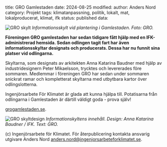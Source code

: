 title: GRO Gamlestaden
date: 2024-08-25
modified:
author: Anders Nord
category: Projekt
tags: klimatanpassning, politik, lokalt, mat, lokalproducerat, klimat, ifk
status: published
data:

<div class="post-image-left">
    <img alt="GRO skylt" src="data/gro_skylt.jpg" />
    <em>Informationsskylt vid plantering i Gamlestaden. Foto: GRO.</em>
</div>

**Föreningen GRO gamlestaden har sedan tidigare fått hjälp med en IFK-administrerad
hemsida. Sedan odlingen tagit fart har även informationsskyltar designats och producerats.
Dessa har nu funnit sina platser vid odlingarna.**

Skyltarna, som designats av arkitekten Anna Katarina Baudner med hjälp av industridesignern
Peter Mikaelsson, trycktes och levererades före sommaren. Medlemmar i föreningen
GRO har sedan under sommaren snickrat ramar och kompletterat skyltarna med utbytbara
kartor över odlingslotterna.

Ingenjörsarbete För Klimatet är glada att kunna hjälpa till. Potatisarna
från odlingarna i Gamlestaden är därtill väldigt goda - prova själv!

<a href="http://www.grogamlestaden.se/" target="_blank">grogamlestaden.se</a>.

<p class="post-image-center">
    <img alt="GRO skyltdesign" src="data/gro_skyltdesign.jpg" />
    <em>Informationskyltens innehåll. Design: Anna Katarina Baudner / IFK. Text:
    GRO.</em>
</p>

(c) Ingenjörsarbete för Klimatet. För återpublicering kontakta ansvarig utgivare
Anders Nord [anders.nord@ingenjorsarbeteforklimatet.se](mailto:anders.nord@ingenjorsarbeteforklimatet.se).
